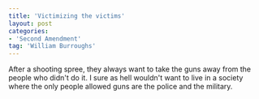 ```yaml
---
title: 'Victimizing the victims'
layout: post
categories:
- 'Second Amendment'
tag: 'William Burroughs'
---
```


After a shooting spree, they always want to take the guns away from the people who didn't do it. I sure as hell wouldn't want to live in a society where the only people allowed guns are the police and the military.